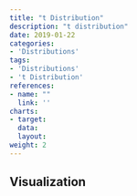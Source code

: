 ```yaml
---
title: "t Distribution"
description: "t distribution"
date: 2019-01-22
categories:
- 'Distributions'
tags:
- 'Distributions'
- 't Distribution'
references:
- name: ""
  link: ''
charts:
- target:
  data:
  layout:
weight: 2
---
```


## Visualization

<div id="t-distribution-1">
</div>
